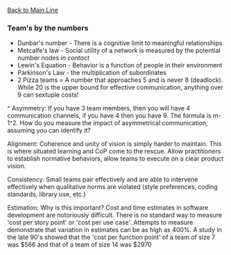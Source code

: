 [Back to Main Line](/DAWWorkshop.md)
### Team's by the numbers

+ Dunbar's number - There is a cognitive limit to meaningful relationships
+ Metcalfe's law - Social utility of a network is measured by the potential number nodes _in contact_
+ Lewin's Equation - Behavior is a function of people in their environment
+ Parkinson's Law - the multiplication of subordinates
+ 2 Pizza teams = A number that approaches 5 and is never 8 (deadlock). While 20 is the upper bound for effective communication, anything over 9 can sextuple costs!

^ Asymmetry: If you have 3 team members, then you will have 4 communication channels, if you have 4 then you have 9. The formula is m-1^2. How do you measure the impact of asymmetrical communication, assuming you can identify it?

Alignment: Coherence and unity of vision is simply harder to maintain. This is where situated learning and CoP come to the rescue. Allow practitioners to establish normative behaviors, allow teams to execute on a clear product vision.

Consistency: Small teams pair effectively and are able to intervene effectively when qualitative norms are violated (style preferences, coding standards, library use, etc.)

Estimation: Why is this important? Cost and time estimates in software development are notoriously difficult. There is no standard way to measure 'cost per story point' or 'cost per use case'. Attempts to measure demonstrate that variation in estimates can be as high as 400%. A study in the late 90's showed that the 'cost per function point' of a team of size 7 was $566 and that of a team of size 14 was $2970
